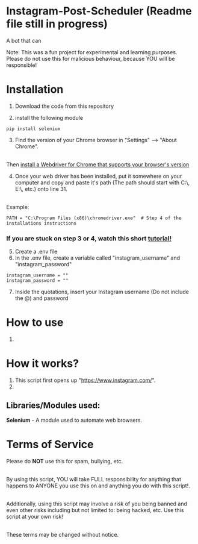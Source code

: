 # Instagram-Post-Scheduler (Readme file still in progress)

A bot that can 

Note: This was a fun project for experimental and learning purposes. 
</br> Please do not use this for malicious behaviour, because YOU will be responsible! 

# Installation
1. Download the code from this repository

2. install the following module
```
pip install selenium
```

3. Find the version of your Chrome browser in "Settings" --> "About Chrome". 

</br>Then [install a Webdriver for Chrome that supports your browser's version](https://sites.google.com/a/chromium.org/chromedriver/downloads)

4. Once your web driver has been installed, put it somewhere on your computer and copy and paste it's path (The path should start with C:\\, E:\\, etc.) onto line 31.

</br> Example:
```
PATH = "C:\Program Files (x86)\chromedriver.exe"  # Step 4 of the installations instructions 
```

### If you are stuck on step 3 or 4, watch this short [tutorial!](https://www.youtube.com/watch?v=Xjv1sY630Uc&feature=youtu.be&t=260)
5. Create a .env file
6. In the .env file, create a variable called "instagram_username" and "instagram_password"

```
instagram_username = ""
instagram_password = ""
```
7. Inside the quotations, insert your Instagram username (Do not include the @) and password

# How to use
1. 

# How it works?
1. This script first opens up "https://www.instagram.com/". </br>
2. 

## Libraries/Modules used:
**Selenium** - A module used to automate web browsers.

# Terms of Service 
Please do **NOT** use this for spam, bullying, etc. 

</br> By using this script, YOU will take FULL responsibility for anything that happens to ANYONE you use this on and anything you do with this script!. 

</br> Additionally, using this script may involve a risk of you being banned and even other risks including but not limited to: being hacked, etc. Use this script at your own risk!

</br> These terms may be changed without notice.
